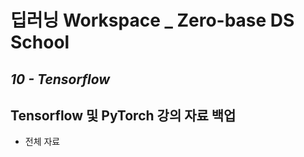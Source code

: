 # 딥러닝 Workspace _ Zero-base DS School

## _10 - Tensorflow_

## Tensorflow 및 PyTorch 강의 자료 백업
- 전체 자료 
